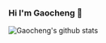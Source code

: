 ### Hi I'm Gaocheng 👋

![Gaocheng's github stats](https://github-readme-stats-sigma-five.vercel.app/api?username=GochenRyan&show_icons=true&count_private=true&theme=great-gatsby)
